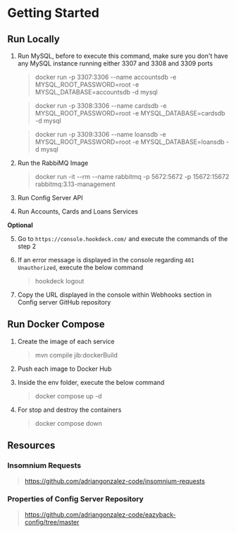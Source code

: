# Getting Started

## Run Locally

1. Run MySQL, before to execute this command, make sure you don't have any MySQL instance running either 3307 and 3308 and 3309 ports
   > docker run -p 3307:3306 --name accountsdb -e MYSQL_ROOT_PASSWORD=root -e MYSQL_DATABASE=accountsdb -d mysql
   
   > docker run -p 3308:3306 --name cardsdb -e MYSQL_ROOT_PASSWORD=root -e MYSQL_DATABASE=cardsdb -d mysql
   
   > docker run -p 3309:3306 --name loansdb -e MYSQL_ROOT_PASSWORD=root -e MYSQL_DATABASE=loansdb -d mysql

2. Run the RabbiMQ Image
   > docker run -it --rm --name rabbitmq -p 5672:5672 -p 15672:15672 rabbitmq:3.13-management

3. Run Config Server API
4. Run Accounts, Cards and Loans Services

**Optional**

5. Go to `https://console.hookdeck.com/` and execute the commands of the step 2
6. If an error message is displayed in the console regarding `401 Unauthorized`, execute the below command
   > hookdeck logout

7. Copy the URL displayed in the console within Webhooks section in Config server GitHub repository

## Run Docker Compose

1. Create the image of each service
    > mvn compile jib:dockerBuild
3. Push each image to Docker Hub
4. Inside the env folder, execute the below command
    > docker compose up -d

5. For stop and destroy the containers
   > docker compose down

## Resources

### Insomnium Requests

> https://github.com/adriangonzalez-code/insomnium-requests

### Properties of Config Server Repository

> https://github.com/adriangonzalez-code/eazyback-config/tree/master